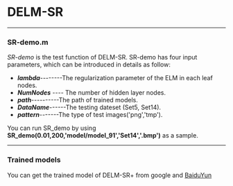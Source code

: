 # DELM-SR
***
### SR-demo.m

*SR-demo* is the test function of DELM-SR. SR-demo has four input parameters, which can be introduced in details as follow:

- ***lambda***--------The regularization parameter of the ELM in each leaf nodes.
- ***NumNodes*** ---- The number of hidden layer nodes.
- ***path***----------The path of trained models.
- ***DataName***------The testing dateset (Set5, Set14).
- ***pattern***-------The type of test images('png','tmp').

You can run SR_demo by using **SR_demo(0.01,200,'model/model_91','Set14','.bmp')** as a sample.
***
### Trained models

You can get the trained model of DELM-SR+ from google and [BaiduYun](https://pan.baidu.com/s/1O9-kfgBSLoSYDPz5nsv4LA)
